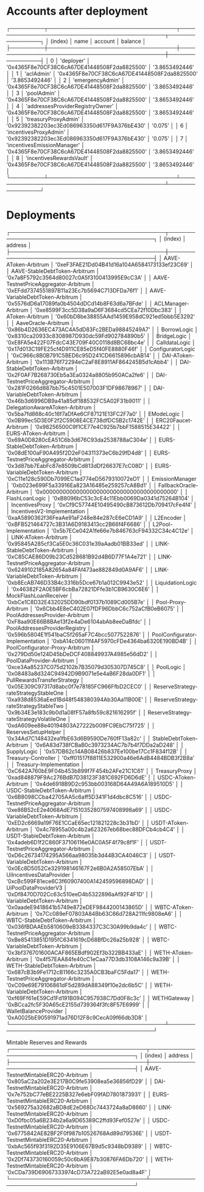 Accounts after deployment
========
┌─────────┬──────────────────────────────────┬──────────────────────────────────────────────┬────────────────┐
│ (index) │               name               │                   account                    │    balance     │
├─────────┼──────────────────────────────────┼──────────────────────────────────────────────┼────────────────┤
│    0    │            'deployer'            │ '0x4365F8e70CF38C6cA67DE41448508F2da8825500' │ '3.8653492446' │
│    1    │            'aclAdmin'            │ '0x4365F8e70CF38C6cA67DE41448508F2da8825500' │ '3.8653492446' │
│    2    │         'emergencyAdmin'         │ '0x4365F8e70CF38C6cA67DE41448508F2da8825500' │ '3.8653492446' │
│    3    │           'poolAdmin'            │ '0x4365F8e70CF38C6cA67DE41448508F2da8825500' │ '3.8653492446' │
│    4    │ 'addressesProviderRegistryOwner' │ '0x4365F8e70CF38C6cA67DE41448508F2da8825500' │ '3.8653492446' │
│    5    │       'treasuryProxyAdmin'       │ '0x92392382203ec3Ed086963350d617F9A376bE430' │    '0.075'     │
│    6    │      'incentivesProxyAdmin'      │ '0x92392382203ec3Ed086963350d617F9A376bE430' │    '0.075'     │
│    7    │   'incentivesEmissionManager'    │ '0x4365F8e70CF38C6cA67DE41448508F2da8825500' │ '3.8653492446' │
│    8    │     'incentivesRewardsVault'     │ '0x4365F8e70CF38C6cA67DE41448508F2da8825500' │ '3.8653492446' │
└─────────┴──────────────────────────────────┴──────────────────────────────────────────────┴────────────────┘

Deployments
===========
┌─────────────────────────────────────────┬──────────────────────────────────────────────┐
│                 (index)                 │                   address                    │
├─────────────────────────────────────────┼──────────────────────────────────────────────┤
│          AAVE-AToken-Arbitrum           │ '0xeF3FAE21Dd04B41d16a104A6584173133ef23C69' │
│      AAVE-StableDebtToken-Arbitrum      │ '0x7a8F5792c3564d80027c0A5f3100413995E9cC3A' │
│  AAVE-TestnetPriceAggregator-Arbitrum   │ '0xEFdd7374551897B11a23Ec7b5694C713DFDa76f1' │
│     AAVE-VariableDebtToken-Arbitrum     │ '0x5576dD6a17089fa0b4504dDCd14b8F63d6a7BFde' │
│           ACLManager-Arbitrum           │ '0xe8599F3cc5D38a9aD6F3684cd5CEa72f10Dbc383' │
│             AToken-Arbitrum             │ '0x60bD8be38855AAd1459E958dC921ed5bbb5E3292' │
│           AaveOracle-Arbitrum           │ '0x86b4D2636EC473AC4A5dD83Fc2BEDa98845249A7' │
│               BorrowLogic               │ '0x8310ca20933c8308987D930dc59Fd902784890b5' │
│               BridgeLogic               │ '0xE8FA5e422F07FdcC43E709F40C0118d8BC68bc4e' │
│              CalldataLogic              │ '0x17d013C19FE25cf4D911CE85eD5f40FE8880F46f' │
│            ConfiguratorLogic            │ '0xC966c8B0B791C5BED6c95D241CD6615896cbAB14' │
│           DAI-AToken-Arbitrum           │ '0x113B76f72294eC2aF8E8911AF864245B5d1cAbb4' │
│      DAI-StableDebtToken-Arbitrum       │ '0x2F0AF7B268730Eb5a3Ea0324a8805b950ACa2fe6' │
│   DAI-TestnetPriceAggregator-Arbitrum   │ '0x281F0266d887bb75c4501E507003F1DF98678967' │
│     DAI-VariableDebtToken-Arbitrum      │ '0x46b3d6996DB9a41a85df188532FC5A02F31b9011' │
│     DelegationAwareAToken-Arbitrum      │ '0x5ba7fd868c40c16f7aDfAe6CF87121E13FC2F7a0' │
│               EModeLogic                │ '0x0B99ec5D3E0F2f2C5908E4CE738dfDC5B2c1742E' │
│          ERC20Faucet-Arbitrum           │ '0x98256500C9f1CE77e4C925b7bbF1588515E34422' │
│          EURS-AToken-Arbitrum           │ '0x69A0D8280cEA51C6b3d676C93da2538788aC304e' │
│      EURS-StableDebtToken-Arbitrum      │ '0x08dE100aF90A495f2D2eF04311373eC6b29fD4d8' │
│  EURS-TestnetPriceAggregator-Arbitrum   │ '0x3d87bb7EabFc87e8509bCd813dDf26637E7cC08D' │
│     EURS-VariableDebtToken-Arbitrum     │ '0xC11e128c590Db7099EC1ad774eD5679310072eD1' │
│             EmissionManager             │ '0xb023e699F5a33916Ea823A16485e259257cA8Bd1' │
│         FallbackOracle-Arbitrum         │ '0x0000000000000000000000000000000000000000' │
│             FlashLoanLogic              │ '0xB8096bC53c3cE4c11Ebb0069Da0341d75264B104' │
│             IncentivesProxy             │ '0xCf9C57744E10495490cB873612Db709417cFe4f4' │
│       IncentivesV2-Implementation       │ '0xaA5890362f36FeaAe91aF248e84e287cE6eCD1A9' │
│                L2Encoder                │ '0xBFB521464727c3B31A6D9183413cc2B66f4F6686' │
│          L2Pool-Implementation          │ '0x5b7ECe042A1fe66e7b846763cF94332C34c4C12e' │
│          LINK-AToken-Arbitrum           │ '0x95845A285cf3Ca5E0c36C031e39aAadb01BB33ed' │
│      LINK-StableDebtToken-Arbitrum      │ '0xC85CAE86D09b23Cd528681B92d4B6D77F1A4e721' │
│  LINK-TestnetPriceAggregator-Arbitrum   │ '0x6249102185A82654a84FAf473ae882849d0A9AF6' │
│     LINK-VariableDebtToken-Arbitrum     │ '0xb8EcAB746D33B4c3316b5Dce67b1a012C9943e52' │
│            LiquidationLogic             │ '0x46382F2A0E5BF6cbBa72821DFfe3b1CB9630C6E6' │
│          MockFlashLoanReceiver          │ '0xbCe1C8D32E432025DD90bdf0137b1089Cd005B7e' │
│           Pool-Proxy-Arbitrum           │ '0x6Cbb4E8eC402E07fDF96DbbC6c752aCfB0eB6075' │
│     PoolAddressesProvider-Arbitrum      │ '0xF8aa90E66B8BAe13f2e4aDe6104abAb8eeDaBfdc' │
│      PoolAddressesProviderRegistry      │ '0x596b5804E1f541baC5f265aF7C4bcc5077522876' │
│     PoolConfigurator-Implementation     │ '0xbA14c06011f4AF5970cFDe4364ba6320E190BD4B' │
│     PoolConfigurator-Proxy-Arbitrum     │ '0x279Dd50e124D45bDeDCF408849937A4985e56dD2' │
│        PoolDataProvider-Arbitrum        │ '0xce3Aa85237C075d2102b7B35079d305307D745C8' │
│                PoolLogic                │ '0x08483a8d324C94942D9B9071e5e4aB6F28da0DF1' │
│       PullRewardsTransferStrategy       │ '0x05E309C97317d8abc0f7e78185FC966FfbD2CEC0' │
│  ReserveStrategy-rateStrategyStableOne  │ '0xa938d8536aEed1Bd48f548380394Ab30Aa11B00E' │
│  ReserveStrategy-rateStrategyStableTwo  │ '0x9b34E3e183c9b0d1a08fF57a8fb59c821616295f' │
│ ReserveStrategy-rateStrategyVolatileOne │ '0xdA609ee88e40194803A27222b009FC9EbC75f725' │
│           ReservesSetupHelper           │ '0x34Ad7C148432ea1fbE63d6B9590De760fF13a82c' │
│        StableDebtToken-Arbitrum         │ '0x6A83d738fCBaB0c3973234AC7b7b4f7DDa2aD248' │
│               SupplyLogic               │ '0x57DB62c14AB08426b837Ee100be17Cc1F834f12B' │
│           Treasury-Controller           │ '0xff01517f8811E532900a46e6AdB4484BDB3f2B8a' │
│         Treasury-Implementation         │ '0xC642A760bE9F04b453b899f7F454b2AFe21C1C61' │
│              TreasuryProxy              │ '0xad848879F9Ac276BdB7D38123F381C692FD6D6dE' │
│          USDC-AToken-Arbitrum           │ '0x4de6918B9D2c953bb003168D64A49A6A189510D5' │
│      USDC-StableDebtToken-Arbitrum      │ '0x6B8098CCba42705AA5c6aff5D341F1d4dbc8C516' │
│  USDC-TestnetPriceAggregator-Arbitrum   │ '0xe86B52cE2e4068AdE71510352807597408998a69' │
│     USDC-VariableDebtToken-Arbitrum     │ '0xED2c6669a19F76E1CCaE65ec121821228c3b31bD' │
│          USDT-AToken-Arbitrum           │ '0x4c78955a00c4b2a623267eb68bec88DFCb4cb4C4' │
│      USDT-StableDebtToken-Arbitrum      │ '0x4adeb6D1f2C860F37106116e0AC0A5F4f79c8f1F' │
│  USDT-TestnetPriceAggregator-Arbitrum   │ '0xD6c26734174295A566aa98035b3d44B3CA4046C3' │
│     USDT-VariableDebtToken-Arbitrum     │ '0x0Ec8D5052Ce329198146167F2e6B0A2A58507EbA' │
│        UiIncentivesDataProvider         │ '0xcBc599F81ece6C3f60907400A142459596898DAD' │
│          UiPoolDataProviderV3           │ '0xDf8470D702Cc63c510eeD4b5322896aAf92F4F1D' │
│       VariableDebtToken-Arbitrum        │ '0x0aadeE9418641b5749e872eDEF9844200143865D' │
│          WBTC-AToken-Arbitrum           │ '0x7Cc089eF07803A84Bb63C66d728A211fc9808eA6' │
│      WBTC-StableDebtToken-Arbitrum      │ '0x036fBDAAEb5810609eB3384337C3C30A99b9da4c' │
│  WBTC-TestnetPriceAggregator-Arbitrum   │ '0xBe85413851D195fC6341619cD68BfDc26a25b928' │
│     WBTC-VariableDebtToken-Arbitrum     │ '0x3bf376701600ACAF865EBdf902Ef3b322BB433aE' │
│          WETH-AToken-Arbitrum           │ '0x4f57EAA84fe40cC1eCaa77D3db3108A146c9a39B' │
│      WETH-StableDebtToken-Arbitrum      │ '0x687cB3b9Fe1712cB1166c3235A0CB3baFC5Fda17' │
│  WETH-TestnetPriceAggregator-Arbitrum   │ '0xC09e69E79106861dF5d289dA88349f10e2dc6b5C' │
│     WETH-VariableDebtToken-Arbitrum     │ '0xf69Ff61eE59Cd1Fd191B094C957938C7Dd0F8c3c' │
│               WETHGateway               │ '0xBCca2fc5F30A65cE2155d739364f3fc8F57E6999' │
│          WalletBalanceProvider          │ '0xA0025bE90591971ad76D12F8c9CecA09f66db3D8' │
└─────────────────────────────────────────┴──────────────────────────────────────────────┘

Mintable Reserves and Rewards
┌────────────────────────────────────┬──────────────────────────────────────────────┐
│              (index)               │                   address                    │
├────────────────────────────────────┼──────────────────────────────────────────────┤
│ AAVE-TestnetMintableERC20-Arbitrum │ '0x805aC2a202e3E217B0C9fe53908ea5e36856fD29' │
│ DAI-TestnetMintableERC20-Arbitrum  │ '0x7e752bC77eBE2225B327e6ebF09fAD7801873931' │
│ EURS-TestnetMintableERC20-Arbitrum │ '0x569275a32682aBD8dE2eD68Dc7443724a8aD8660' │
│ LINK-TestnetMintableERC20-Arbitrum │ '0xD0fbc05a6B234b2a6a9D65389C2ffd93Fef0527e' │
│ USDC-TestnetMintableERC20-Arbitrum │ '0x6775842AE82BF2F0f987b10526768Ad89d79536E' │
│ USDT-TestnetMintableERC20-Arbitrum │ '0xbAc565f93f3192D35E9106E67B9d5c9348bD9389' │
│ WBTC-TestnetMintableERC20-Arbitrum │ '0x2Df743730160059c50c6bA9E87b30876FA6Db720' │
│ WETH-TestnetMintableERC20-Arbitrum │ '0xCDa739D69067333974cD73A722aB92E5e0ad8a4F' │
└────────────────────────────────────┴──────────────────────────────────────────────┘